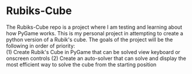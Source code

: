 # Rubiks-Cube
The Rubiks-Cube repo is a project where I am testing and learning about how PyGame works. 
This is my personal project in attempting to create a python version of a Rubik's cube. 
The goals of the project will be the following in order of priority:  
  (1) Create Rubik's Cube in PyGame that can be solved view keyboard or onscreen controls
  (2) Create an auto-solver that can solve and display the most efficient way to solve the cube from the starting position
